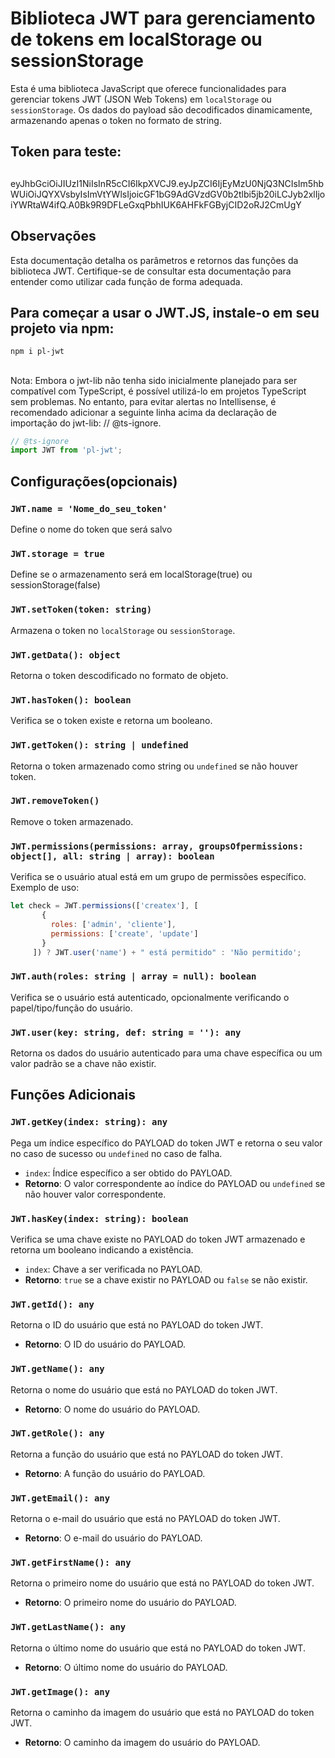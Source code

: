 # Biblioteca JWT para gerenciamento de tokens em localStorage ou sessionStorage

Esta é uma biblioteca JavaScript que oferece funcionalidades para gerenciar tokens JWT (JSON Web Tokens) em `localStorage` ou `sessionStorage`. Os dados do payload são decodificados dinamicamente, armazenando apenas o token no formato de string.

## Token para teste: 

##

eyJhbGciOiJIUzI1NiIsInR5cCI6IkpXVCJ9.eyJpZCI6IjEyMzU0NjQ3NCIsIm5hbWUiOiJQYXVsbyIsImVtYWlsIjoicGF1bG9AdGVzdGV0b2tlbi5jb20iLCJyb2xlIjoiYWRtaW4ifQ.A0Bk9R9DFLeGxqPbhIUK6AHFkFGByjCID2oRJ2CmUgY

##

## Observações

Esta documentação detalha os parâmetros e retornos das funções da biblioteca JWT. Certifique-se de consultar esta documentação para entender como utilizar cada função de forma adequada.

## Para começar a usar o JWT.JS, instale-o em seu projeto via npm:

```bash
npm i pl-jwt
```
##

Nota: Embora o jwt-lib não tenha sido inicialmente planejado para ser compatível com TypeScript, é possível utilizá-lo em projetos TypeScript sem problemas. No entanto, para evitar alertas no Intellisense, é recomendado adicionar a seguinte linha acima da declaração de importação do jwt-lib: // @ts-ignore.
   ```javascript
   // @ts-ignore
   import JWT from 'pl-jwt';
```

## Configurações(opcionais)
###  `JWT.name = 'Nome_do_seu_token'`

Define o nome do token que será salvo

### `JWT.storage = true`

Define se o armazenamento será em localStorage(true) ou sessionStorage(false)

### `JWT.setToken(token: string)`

Armazena o token no `localStorage` ou `sessionStorage`.

### `JWT.getData(): object`

Retorna o token descodificado no formato de objeto.

### `JWT.hasToken(): boolean`

Verifica se o token existe e retorna um booleano.

### `JWT.getToken(): string | undefined`

Retorna o token armazenado como string ou `undefined` se não houver token.

### `JWT.removeToken()`

Remove o token armazenado.

### `JWT.permissions(permissions: array, groupsOfpermissions: object[], all: string | array): boolean`

Verifica se o usuário atual está em um grupo de permissões específico.
Exemplo de uso:
 ```javascript
let check = JWT.permissions(['createx'], [
        {
          roles: ['admin', 'cliente'],
          permissions: ['create', 'update']
        }
      ]) ? JWT.user('name') + " está permitido" : 'Não permitido';
```
### `JWT.auth(roles: string | array = null): boolean`

Verifica se o usuário está autenticado, opcionalmente verificando o papel/tipo/função do usuário.

### `JWT.user(key: string, def: string = ''): any`

Retorna os dados do usuário autenticado para uma chave específica ou um valor padrão se a chave não existir.

## Funções Adicionais

### `JWT.getKey(index: string): any`

Pega um índice específico do PAYLOAD do token JWT e retorna o seu valor no caso de sucesso ou `undefined` no caso de falha.

- `index`: Índice específico a ser obtido do PAYLOAD.
- **Retorno**: O valor correspondente ao índice do PAYLOAD ou `undefined` se não houver valor correspondente.

### `JWT.hasKey(index: string): boolean`

Verifica se uma chave existe no PAYLOAD do token JWT armazenado e retorna um booleano indicando a existência.

- `index`: Chave a ser verificada no PAYLOAD.
- **Retorno**: `true` se a chave existir no PAYLOAD ou `false` se não existir.

### `JWT.getId(): any`

Retorna o ID do usuário que está no PAYLOAD do token JWT.

- **Retorno**: O ID do usuário do PAYLOAD.

### `JWT.getName(): any`

Retorna o nome do usuário que está no PAYLOAD do token JWT.

- **Retorno**: O nome do usuário do PAYLOAD.

### `JWT.getRole(): any`

Retorna a função do usuário que está no PAYLOAD do token JWT.

- **Retorno**: A função do usuário do PAYLOAD.

### `JWT.getEmail(): any`

Retorna o e-mail do usuário que está no PAYLOAD do token JWT.

- **Retorno**: O e-mail do usuário do PAYLOAD.

### `JWT.getFirstName(): any`

Retorna o primeiro nome do usuário que está no PAYLOAD do token JWT.

- **Retorno**: O primeiro nome do usuário do PAYLOAD.

### `JWT.getLastName(): any`

Retorna o último nome do usuário que está no PAYLOAD do token JWT.

- **Retorno**: O último nome do usuário do PAYLOAD.

### `JWT.getImage(): any`

Retorna o caminho da imagem do usuário que está no PAYLOAD do token JWT.

- **Retorno**: O caminho da imagem do usuário do PAYLOAD.



